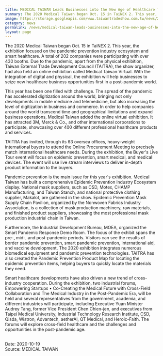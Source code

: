 ```yaml
---
title: MEDICAL TAIWAN Leads Businesses into the New Age of Healthcare for Pandemic Prevention
summary: The 2020 Medical Taiwan began Oct. 15 in TaiNEX 2. This year, the exhibition focused on the pandemic prevention industry ecosystem and smart healthcare.
image: https://storage.googleapis.com/www.taiwantradeshow.com.tw/news/202010/T-63234961-L.jpg
category: news
permalink: /news/medical-taiwan-leads-businesses-into-the-new-age-of-healthcare-for-pandemic-prevention/
layout: page
---
```


The 2020 Medical Taiwan began Oct. 15 in TaiNEX 2. This year, the exhibition focused on the pandemic prevention industry ecosystem and smart healthcare. A total of 202 companies were participating with over 430 booths. Due to the pandemic, apart from the physical exhibition, Taiwan External Trade Development Council (TAITRA), the show organizer, had also held an online exhibition called Medical Taiwan Virtual. With the integration of digital and physical, the exhibition will help businesses to seize new healthcare business opportunities first in a post-pandemic world.

This year has been one filled with challenge. The spread of the pandemic has accelerated digitization around the world, bringing not only developments in mobile medicine and telemedicine, but also increasing the level of digitization in business and commerce. In order to help companies around the world transcend time and geographical limitations and expand business operations, Medical Taiwan added the online virtual exhibition. It has attracted 3M, Merck & Co., and other international corporations to participate, showcasing over 400 different professional healthcare products and services.

TAITRA has invited, through its 63 oversea offices, heavy-weight international buyers to attend the Online Procurement Meeting to precisely match international healthcare needs. During the exhibition, the Buyer's Live Tour event will focus on epidemic prevention, smart medical, and medical devices. The event will use live stream interviews to deliver in-depth product information to the buyers.

Pandemic prevention is the main issue for this year's exhibition. Medical Taiwan has built a comprehensive Epidemic Prevention Industry Ecosystem display. National mask suppliers, such as CSD, Motex, CHAMP Manufacturing, and Taiwan Stanch, and national protective clothing supplier, Makalot, are gathered in the show. Epidemic Prevention Mask Supply Chain Pavilion, organized by the Nonwoven Fabrics Industry Association, is a collection of mask production machinery, raw materials, and finished product suppliers, showcasing the most professional mask production industrial chain in Taiwan.

Furthermore, the Industrial Development Bureau, MOEA, organized the Smart Pandemic Response Demo Room. The focus of the exhibit spans the pre-, mid-, and post-pandemic periods. Visitors can see the results of border pandemic prevention, smart pandemic prevention, international aid, and vaccine development. The 2020 exhibition integrates numerous biomedical equipment and pandemic prevention technologies. TAITRA has also created the Pandemic Prevention Product Map for locating the epidemic prevention items, helping buyers to quickly locate the materials they need.

Smart healthcare developments have also driven a new trend of cross-industry cooperation. During the exhibition, two industrial forums, Empowering Startups • Co-Creating the Medical Future with Cross-Field Collaboration and The Medical Industry in the Post-Pandemic Era, will be held and several representatives from the government, academia, and different industries will participate, including Executive Yuan Minister Audrey Tang, former Vice President Chen Chien-jen, and executives from Taipei Medical University, Industrial Technology Research Institute, CSD, Qisda, Wistron, Advantech, aetherAI, QT Medical, and Heroic-Faith. The forums will explore cross-field healthcare and the challenges and opportunities in the post-pandemic age.

<br/>
Date: 2020-10-19
<br/>
Source: MEDICAL TAIWAN
